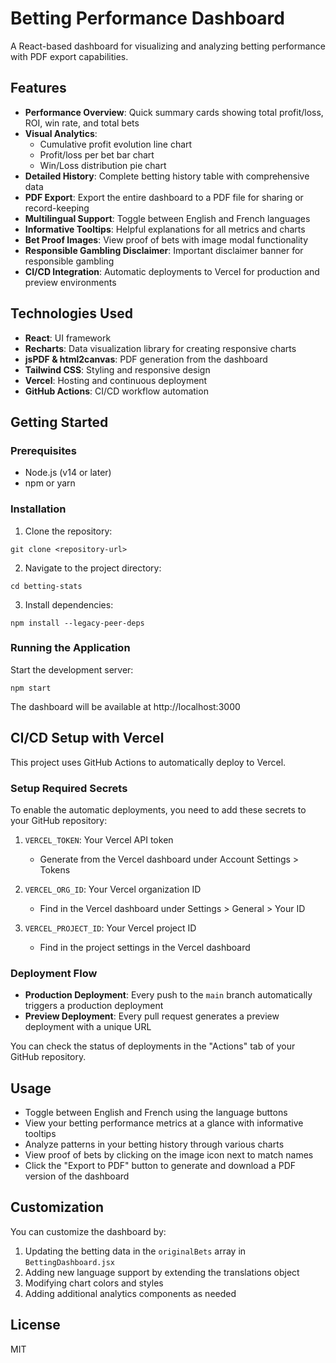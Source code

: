 # Betting Performance Dashboard

A React-based dashboard for visualizing and analyzing betting performance with PDF export capabilities.

## Features

- **Performance Overview**: Quick summary cards showing total profit/loss, ROI, win rate, and total bets
- **Visual Analytics**:
  - Cumulative profit evolution line chart
  - Profit/loss per bet bar chart
  - Win/Loss distribution pie chart
- **Detailed History**: Complete betting history table with comprehensive data
- **PDF Export**: Export the entire dashboard to a PDF file for sharing or record-keeping
- **Multilingual Support**: Toggle between English and French languages
- **Informative Tooltips**: Helpful explanations for all metrics and charts
- **Bet Proof Images**: View proof of bets with image modal functionality
- **Responsible Gambling Disclaimer**: Important disclaimer banner for responsible gambling
- **CI/CD Integration**: Automatic deployments to Vercel for production and preview environments

## Technologies Used

- **React**: UI framework
- **Recharts**: Data visualization library for creating responsive charts
- **jsPDF & html2canvas**: PDF generation from the dashboard
- **Tailwind CSS**: Styling and responsive design
- **Vercel**: Hosting and continuous deployment
- **GitHub Actions**: CI/CD workflow automation

## Getting Started

### Prerequisites

- Node.js (v14 or later)
- npm or yarn

### Installation

1. Clone the repository:

```
git clone <repository-url>
```

2. Navigate to the project directory:

```
cd betting-stats
```

3. Install dependencies:

```
npm install --legacy-peer-deps
```

### Running the Application

Start the development server:

```
npm start
```

The dashboard will be available at http://localhost:3000

## CI/CD Setup with Vercel

This project uses GitHub Actions to automatically deploy to Vercel.

### Setup Required Secrets

To enable the automatic deployments, you need to add these secrets to your GitHub repository:

1. `VERCEL_TOKEN`: Your Vercel API token

   - Generate from the Vercel dashboard under Account Settings > Tokens

2. `VERCEL_ORG_ID`: Your Vercel organization ID

   - Find in the Vercel dashboard under Settings > General > Your ID

3. `VERCEL_PROJECT_ID`: Your Vercel project ID
   - Find in the project settings in the Vercel dashboard

### Deployment Flow

- **Production Deployment**: Every push to the `main` branch automatically triggers a production deployment
- **Preview Deployment**: Every pull request generates a preview deployment with a unique URL

You can check the status of deployments in the "Actions" tab of your GitHub repository.

## Usage

- Toggle between English and French using the language buttons
- View your betting performance metrics at a glance with informative tooltips
- Analyze patterns in your betting history through various charts
- View proof of bets by clicking on the image icon next to match names
- Click the "Export to PDF" button to generate and download a PDF version of the dashboard

## Customization

You can customize the dashboard by:

1. Updating the betting data in the `originalBets` array in `BettingDashboard.jsx`
2. Adding new language support by extending the translations object
3. Modifying chart colors and styles
4. Adding additional analytics components as needed

## License

MIT
